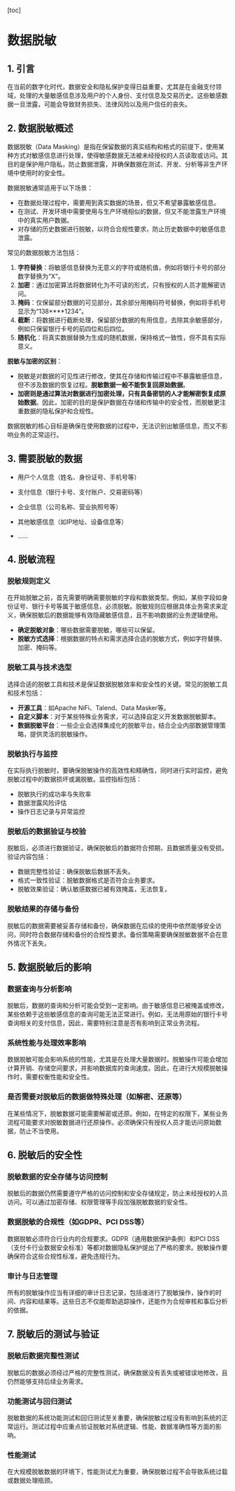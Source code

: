 [toc]

# 数据脱敏

## **1. 引言**

在当前的数字化时代，数据安全和隐私保护变得日益重要，尤其是在金融支付领域，处理的大量敏感信息涉及用户的个人身份、支付信息及交易历史。这些敏感数据一旦泄露，可能会导致财务损失、法律风险以及用户信任的丧失。

## **2. 数据脱敏概述**

数据脱敏（Data Masking）是指在保留数据的真实结构和格式的前提下，使用某种方式对敏感信息进行处理，使得敏感数据无法被未经授权的人员读取或访问。其目的是保护用户隐私，防止数据泄露，并确保数据在测试、开发、分析等非生产环境中使用时的安全性。

数据脱敏通常适用于以下场景：

+ 在数据处理过程中，需要用到真实数据的场景，但又不希望暴露敏感信息。
+ 在测试、开发环境中需要使用与生产环境相似的数据，但又不能泄露生产环境中的真实用户数据。
+ 对存储的历史数据进行脱敏，以符合合规性要求，防止历史数据中的敏感信息泄露。

常见的数据脱敏方法包括：

1. **字符替换**：将敏感信息替换为无意义的字符或随机值，例如将银行卡号的部分数字替换为“X”。
2. **加密**：通过加密算法将数据转化为不可读的形式，只有授权的人员才能解密访问。
3. **掩码**：仅保留部分数据的可见部分，其余部分用掩码符号替换，例如将手机号显示为“138****1234”。
4. **截断**：将数据进行截断处理，保留部分数据的有用信息，去除其余敏感部分，例如只保留银行卡号的前四位和后四位。
5. **随机化**：将真实数据替换为生成的随机数据，保持格式一致性，但不具有实际意义。

**脱敏与加密的区别**：

+ 脱敏是对数据的可见性进行修改，使其在存储和传输过程中不暴露敏感信息，但不涉及数据的恢复过程。**脱敏数据一般不能恢复回原始数据**。
+ **加密则是通过算法对数据进行加密处理，只有具备密钥的人才能解密恢复成原始数据**。因此，加密的目的是保护数据在存储和传输中的安全性，而脱敏更注重数据的隐私保护和合规性。

数据脱敏的核心目标是确保在使用数据的过程中，无法识别出敏感信息，而又不影响业务的正常运行。

## **3. 需要脱敏的数据**

+ 用户个人信息（姓名、身份证号、手机号等）

+ 支付信息（银行卡号、支付账户、交易密码等）

+ 企业信息（公司名称、营业执照号等）

+ 其他敏感信息（如IP地址、设备信息等）

+ ......

## **4. 脱敏流程**

### 脱敏规则定义

在开始脱敏之前，首先需要明确需要脱敏的字段和数据类型。例如，某些字段如身份证号、银行卡号等属于敏感信息，必须脱敏。脱敏规则应根据具体业务需求来定义，确保脱敏后的数据能够有效隐藏敏感信息，且不影响数据的业务逻辑使用。

+ **确定脱敏对象**：哪些数据需要脱敏，哪些可以保留。
+ **脱敏方式选择**：根据数据的特点和需求选择合适的脱敏方式，例如字符替换、加密、掩码等。

### 脱敏工具与技术选型

选择合适的脱敏工具和技术是保证数据脱敏效率和安全性的关键。常见的脱敏工具和技术包括：

+ **开源工具**：如Apache NiFi、Talend、Data Masker等。
+ **自定义脚本**：对于某些特殊业务需求，可以选择自定义开发数据脱敏脚本。
+ **数据脱敏平台**：一些企业会选择集成化的脱敏平台，结合企业内部数据管理策略，提供灵活的脱敏操作。

### 脱敏执行与监控

在实际执行脱敏时，要确保脱敏操作的高效性和精确性，同时进行实时监控，避免脱敏过程中的数据损坏或漏脱敏。监控指标包括：

+ 脱敏执行的成功率与失败率
+ 数据泄露风险评估
+ 操作日志记录与异常监控

### 脱敏后的数据验证与校验

脱敏后，必须进行数据验证，确保脱敏后的数据符合预期，且数据质量没有受损。验证内容包括：

+ 数据完整性验证：确保脱敏后数据不丢失。
+ 格式一致性验证：脱敏数据格式是否符合业务要求。
+ 脱敏效果验证：确认敏感数据已被有效掩盖，无法恢复。

### 脱敏结果的存储与备份

脱敏后的数据需要被妥善存储和备份，确保数据在后续的使用中依然能够安全访问，同时符合数据存储和备份的合规性要求。备份策略需要确保脱敏数据不会在意外情况下丢失。

## **5. 数据脱敏后的影响**

### 数据查询与分析影响

脱敏后，数据的查询和分析可能会受到一定影响。由于敏感信息已被掩盖或修改，某些依赖于这些敏感信息的查询可能无法正常进行。例如，无法用原始的银行卡号查询相关的支付信息，因此，需要特别注意是否有影响到正常业务流程。

### 系统性能与处理效率影响

数据脱敏可能会影响系统的性能，尤其是在处理大量数据时。脱敏操作可能会增加计算开销、存储空间要求，并影响数据库的查询速度。因此，在进行大规模脱敏操作时，需要权衡性能和安全性。

### 是否需要对脱敏后的数据做特殊处理（如解密、还原等）

在某些情况下，脱敏数据可能需要解密或还原。例如，在特定的权限下，某些业务流程可能要求对脱敏数据进行还原操作。必须确保只有授权人员才能访问原始数据，防止不当使用。

## **6. 脱敏后的安全性**

### **脱敏数据的安全存储与访问控制**

脱敏后的数据仍然需要遵守严格的访问控制和安全存储规定，防止未经授权的人员访问。可以通过加密存储、权限管理等手段加强脱敏数据的安全性。

### **数据脱敏的合规性（如GDPR、PCI DSS等）**

数据脱敏必须符合行业内的合规要求。GDPR（通用数据保护条例）和PCI DSS（支付卡行业数据安全标准）等都对数据隐私保护提出了严格的要求。脱敏操作要确保符合这些合规性标准，避免违规行为。

### **审计与日志管理**

所有的脱敏操作应当有详细的审计日志记录，包括谁进行了脱敏操作，操作的时间、内容和结果等。这些日志不仅能帮助追踪操作，还能作为合规审核和事后分析的依据。

## **7. 脱敏后的测试与验证**

### **脱敏后数据完整性测试**

脱敏后的数据必须经过严格的完整性测试，确保数据没有丢失或被错误地修改，且仍然能够支持后续业务需求。

### **功能测试与回归测试**

脱敏数据的系统功能测试和回归测试至关重要，确保脱敏过程没有影响到系统的正常运行。测试过程中应重点验证脱敏对系统逻辑、性能、数据准确性等方面的影响。

### **性能测试**

在大规模脱敏数据的环境下，性能测试尤为重要，确保脱敏过程不会导致系统过载或数据处理瓶颈。